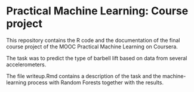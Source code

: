 # Practical Machine Learning: Course project

This repository contains the R code and the documentation of the final course project of the MOOC Practical Machine Learning on Coursera.

The task was to predict the type of barbell lift based on data from several accelerometers.

The file writeup.Rmd contains a description of the task and the machine-learning process with Random Forests together with the results.

